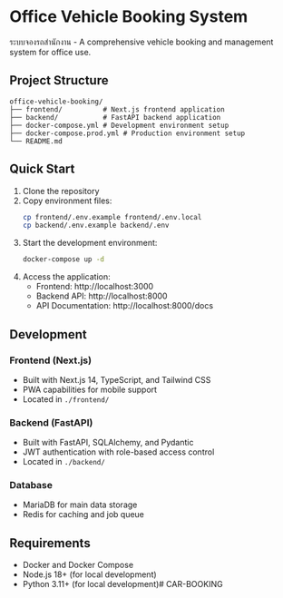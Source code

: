 # Office Vehicle Booking System

ระบบจองรถสำนักงาน - A comprehensive vehicle booking and management system for office use.

## Project Structure

```
office-vehicle-booking/
├── frontend/          # Next.js frontend application
├── backend/           # FastAPI backend application
├── docker-compose.yml # Development environment setup
├── docker-compose.prod.yml # Production environment setup
└── README.md
```

## Quick Start

1. Clone the repository
2. Copy environment files:
   ```bash
   cp frontend/.env.example frontend/.env.local
   cp backend/.env.example backend/.env
   ```
3. Start the development environment:
   ```bash
   docker-compose up -d
   ```
4. Access the application:
   - Frontend: http://localhost:3000
   - Backend API: http://localhost:8000
   - API Documentation: http://localhost:8000/docs

## Development

### Frontend (Next.js)
- Built with Next.js 14, TypeScript, and Tailwind CSS
- PWA capabilities for mobile support
- Located in `./frontend/`

### Backend (FastAPI)
- Built with FastAPI, SQLAlchemy, and Pydantic
- JWT authentication with role-based access control
- Located in `./backend/`

### Database
- MariaDB for main data storage
- Redis for caching and job queue

## Requirements

- Docker and Docker Compose
- Node.js 18+ (for local development)
- Python 3.11+ (for local development)#   C A R - B O O K I N G  
 